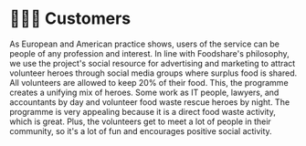 # 🧑🤝🧑 Customers

As European and American practice shows, users of the service can be people of any profession and interest. In line with Foodshare's philosophy, we use the project's social resource for advertising and marketing to attract volunteer heroes through social media groups where surplus food is shared. All volunteers are allowed to keep 20% of their food. This, the programme creates a unifying mix of heroes. Some work as IT people, lawyers, and accountants by day and volunteer food waste rescue heroes by night. The programme is very appealing because it is a direct food waste activity, which is great. Plus, the volunteers get to meet a lot of people in their community, so it's a lot of fun and encourages positive social activity.
